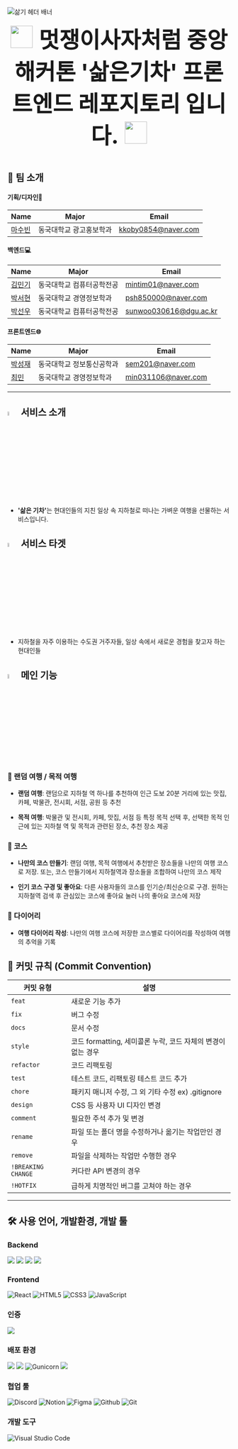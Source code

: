 ![삶기 헤더 배너](https://capsule-render.vercel.app/api?type=waving&color=gradient&height=150&section=header&text=Welcome%20to%20Boiled%20Train%20!&animation=twinkling&fontSize=40)

<div align="center" style="font-size: 50px;">
  <img src="https://github.com/user-attachments/assets/a8e2ec68-a3eb-429e-87a7-9350ecc62d07" width="50" height="50">
  <strong>멋쟁이사자처럼 중앙 해커톤 '삶은기차' 프론트엔드 레포지토리 입니다.</strong>
  <img src="https://github.com/user-attachments/assets/a8e2ec68-a3eb-429e-87a7-9350ecc62d07" width="50" height="50">
</div>
<br>

## 👋 팀 소개
#### 기획/디자인🎨
| Name                                         | Major            | Email                |
| -------------------------------------------- | --------------  | ----------------------- |
| [마수빈](https://github.com/kkoby0854)   | 동국대학교 광고홍보학과  | kkoby0854@naver.com |


#### 백엔드💻
| Name                                         | Major            | Email                |
| -------------------------------------------- | --------------  | ----------------------- |
| [김민기](https://github.com/mmig01)   | 동국대학교 컴퓨터공학전공  | mintim01@naver.com |
| [박서현](https://github.com/ParkSuhhyun) | 동국대학교 경영정보학과   | psh850000@naver.com |
| [박선우](https://github.com/sunwoo030616) | 동국대학교 컴퓨터공학전공    | sunwoo030616@dgu.ac.kr |


#### 프론트엔드🌐
| Name                                         | Major            | Email                |
| -------------------------------------------- | --------------  | ----------------------- |
| [박성재](https://github.com/sem201)   | 동국대학교 정보통신공학과  | sem201@naver.com |
| [최민](https://github.com/Minn-Choi) | 동국대학교 경영정보학과   | min031106@naver.com |


---
## <img width="5%" src="https://github.com/user-attachments/assets/fcf59ee3-f8b1-4d4f-adc6-9b07977db11f"> 서비스 소개

- <strong>'삶은 기차'</strong>는 현대인들의 지친 일상 속 지하철로 떠나는 가벼운 여행을 선물하는 서비스입니다.


## <img width="5%" src="https://github.com/user-attachments/assets/fcf59ee3-f8b1-4d4f-adc6-9b07977db11f"> 서비스 타겟

- 지하철을 자주 이용하는 수도권 거주자들, 일상 속에서 새로운 경험을 찾고자 하는 현대인들

## <img width="5%" src="https://github.com/user-attachments/assets/fcf59ee3-f8b1-4d4f-adc6-9b07977db11f"> 메인 기능

### 🎲 랜덤 여행 / 목적 여행
- <strong>랜덤 여행</strong>: 랜덤으로 지하철 역 하나를 추천하여 인근 도보 20분 거리에 있는 맛집, 카페, 박물관, 전시회, 서점, 공원 등 추천

- <strong>목적 여행</strong>: 박물관 및 전시회, 카페, 맛집, 서점 등 특정 목적 선택 후, 선택한 목적 인근에 있는 지하철 역 및 목적과 관련된 장소, 추천 장소 제공
  
### 📍 코스

- <strong>나만의 코스 만들기</strong>: 랜덤 여행, 목적 여행에서 추천받은 장소들을 나만의 여행 코스로 저장. 또는, 코스 만들기에서 지하철역과 장소들을 조합하여 나만의 코스 제작
  
- <strong>인기 코스 구경 및 좋아요</strong>: 다른 사용자들의 코스를 인기순/최신순으로 구경. 원하는 지하철역 검색 후 관심있는 코스에 좋아요 눌러 나의 좋아요 코스에 저장

### 📓 다이어리
- <strong>여행 다이어리 작성</strong>: 나만의 여행 코스에 저장한 코스별로 다이어리를 작성하여 여행의 추억을 기록

## 🚀 커밋 규칙 (Commit Convention)

| **커밋 유형**      | **설명**                                                  |
|-------------------|---------------------------------------------------------|
| `feat`            | 새로운 기능 추가                                          |
| `fix`             | 버그 수정                                                 |
| `docs`            | 문서 수정                                                 |
| `style`           | 코드 formatting, 세미콜론 누락, 코드 자체의 변경이 없는 경우 |
| `refactor`        | 코드 리팩토링                                             |
| `test`            | 테스트 코드, 리팩토링 테스트 코드 추가                    |
| `chore`           | 패키지 매니저 수정, 그 외 기타 수정 ex) .gitignore         |
| `design`          | CSS 등 사용자 UI 디자인 변경                              |
| `comment`         | 필요한 주석 추가 및 변경                                   |
| `rename`          | 파일 또는 폴더 명을 수정하거나 옮기는 작업만인 경우       |
| `remove`          | 파일을 삭제하는 작업만 수행한 경우                        |
| `!BREAKING CHANGE`| 커다란 API 변경의 경우                                    |
| `!HOTFIX`         | 급하게 치명적인 버그를 고쳐야 하는 경우                   |

---
## 🛠️ 사용 언어, 개발환경, 개발 툴


### Backend
<img src="https://img.shields.io/badge/Python-3776AB?style=flat-square&logo=Python&logoColor=white"/> <img src="https://img.shields.io/badge/django-092E20?style=flat-square&logo=django&logoColor=white"/> <img src="https://img.shields.io/badge/Postman-FF6C37?style=flat-square&logo=Postman&logoColor=white"/> <img src="https://img.shields.io/badge/SQLite-003B57?style=flat-square&logo=SQLite&logoColor=white"/>

### Frontend
![React](https://img.shields.io/badge/React-61DAFB?style=flat-square&logo=react&logoColor=ffffff)
![HTML5](https://img.shields.io/badge/-HTML5-E34F26?style=flat-square&logo=html5&logoColor=ffffff)
![CSS3](https://img.shields.io/badge/-CSS3-1572B6?style=flat-square&logo=css3)
![JavaScript](https://img.shields.io/badge/-JavaScript-F7DF1E?style=flat-square&logo=javascript&logoColor=000000)

### 인증
<img src="https://img.shields.io/badge/JWT-000000?style=flat-square&logo=JSON Web Tokens&logoColor=white"/>

### 배포 환경
<img src="https://img.shields.io/badge/Ubuntu-E95420?style=flat-square&logo=Ubuntu&logoColor=white"/> <img src="https://img.shields.io/badge/NGINX-009639?style=flat-square&logo=NGINX&logoColor=white"/> ![Gunicorn](https://img.shields.io/badge/gunicorn-%298729.svg?style=flat-square&logo=gunicorn&logoColor=white)  <img src="https://img.shields.io/badge/Amazon AWS-232F3E?style=flat-square&logo=amazonaws&logoColor=white"/>

### 협업 툴
![Discord](https://img.shields.io/badge/Discord-5865F2?style=flat-square&logo=discord&logoColor=ffffff)
![Notion](https://img.shields.io/badge/Notion-000000?style=flat-square&logo=notion&logoColor=ffffff)
![Figma](https://img.shields.io/badge/Figma-F24E1E?style=flat-square&logo=Figma&logoColor=white)
![Github](https://img.shields.io/badge/Github-181717?style=flat-square&logo=Github&logoColor=white)
![Git](https://img.shields.io/badge/Git-F05032?style=flat-square&logo=Git&logoColor=white)


### 개발 도구
![Visual Studio Code](https://img.shields.io/badge/Visual_Studio_Code-007ACC?style=flat-square&logo=visual-studio-code&logoColor=ffffff)
